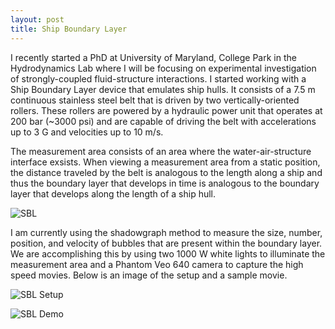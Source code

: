 ```yaml
---
layout: post
title: Ship Boundary Layer
---
```


I recently started a PhD at University of Maryland, College Park in the Hydrodynamics Lab where I will be focusing on experimental investigation of strongly-coupled fluid-structure interactions. I started working with a Ship Boundary Layer device that emulates ship hulls. It consists of a 7.5 m continuous stainless steel belt that is driven by two vertically-oriented rollers. These rollers are powered by a hydraulic power unit that operates at 200 bar (~3000 psi) and are capable of driving the belt with accelerations up to 3 G and velocities up to 10 m/s. 

The measurement area consists of an area where the water-air-structure interface exsists. When viewing a measurement area from a static position, the distance traveled by the belt is analogous to the length along a ship and thus the boundary layer that develops in time is analogous to the boundary layer that develops along the length of a ship hull.

![SBL](https://i.imgur.com/wsUF5Or.jpg "Ship Boundary Layer Device")

I am currently using the shadowgraph method to measure the size, number, position, and velocity of bubbles that are present within the boundary layer. We are accomplishing this by using two 1000 W white lights to illuminate the measurement area and a Phantom Veo 640 camera to capture the high speed movies. Below is an image of the setup and a sample movie.

![SBL Setup](https://i.imgur.com/5FcGZQK.jpg "Measurement Setup")

![SBL Demo](/images/SBL_5mps.gif "SBL Demo")
